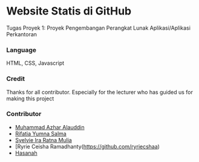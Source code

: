 # Website Statis di GitHub
Tugas Proyek 1: Proyek Pengembangan Perangkat Lunak Aplikasi/Aplikasi Perkantoran

### Language
HTML, CSS, Javascript

### Credit
Thanks for all contributor. Especially for the lecturer who has guided us for making this project

### Contributor
- [Muhammad Azhar Alauddin](https://github.com/zharmedia386)
- [Rifatia Yumna Salma](https://github.com/rifatiyay)
- [Syelvie Ira Ratna Mulia](https://github.com/Raxoria)
- [Ryrie Ceisha Ramadhanty(https://github.com/ryriecshaa)
- [Hasanah](https://github.com/Hasanah24)
